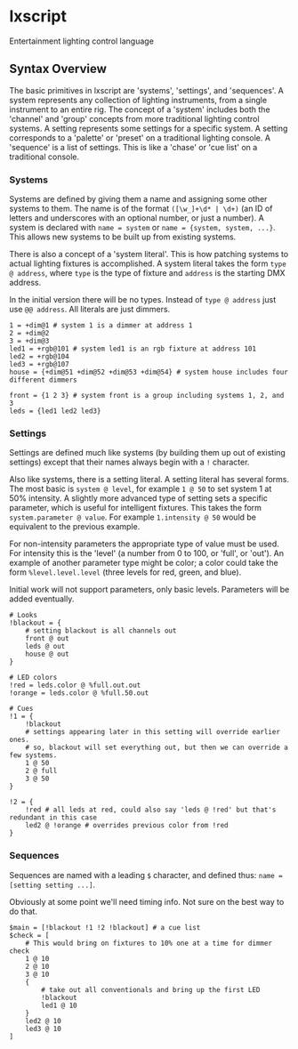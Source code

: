 # lxscript
Entertainment lighting control language

## Syntax Overview

The basic primitives in lxscript are 'systems', 'settings', and 'sequences'. A system represents any collection of lighting instruments, from a single instrument to an entire rig. The concept of a 'system' includes both the 'channel' and 'group' concepts from more traditional lighting control systems. A setting represents some settings for a specific system. A setting corresponds to a 'palette' or 'preset' on a traditional lighting console. A 'sequence' is a list of settings. This is like a 'chase' or 'cue list' on a traditional console. 
### Systems

Systems are defined by giving them a name and assigning some other systems to them. The name is of the format `([\w_]+\d* | \d+)` (an ID of letters and underscores with an optional number, or just a number). A system is declared with `name = system` or `name = {system, system, ...}`. This allows new systems to be built up from existing systems. 

There is also a concept of a 'system literal'. This is how patching systems to actual lighting fixtures is accomplished. A system literal takes the form `type @ address`, where `type` is the type of fixture and `address` is the starting DMX address.

In the initial version there will be no types. Instead of `type @ address` just use `@@ address`. All literals are just dimmers.

```
1 = +dim@1 # system 1 is a dimmer at address 1
2 = +dim@2
3 = +dim@3
led1 = +rgb@101 # system led1 is an rgb fixture at address 101
led2 = +rgb@104
led3 = +rgb@107
house = {+dim@51 +dim@52 +dim@53 +dim@54} # system house includes four different dimmers

front = {1 2 3} # system front is a group including systems 1, 2, and 3
leds = {led1 led2 led3}
```

### Settings

Settings are defined much like systems (by building them up out of existing settings) except that their names always begin with a `!` character.

Also like systems, there is a setting literal. A setting literal has several forms. The most basic is `system @ level`, for example `1 @ 50` to set system 1 at 50% intensity. A slightly more advanced type of setting sets a specific parameter, which is useful for intelligent fixtures. This takes the form `system.parameter @ value`. For example `1.intensity @ 50` would be equivalent to the previous example. 

For non-intensity parameters the appropriate type of value must be used. For intensity this is the 'level' (a number from 0 to 100, or 'full', or 'out'). An example of another parameter type might be color; a color could take the form `%level.level.level` (three levels for red, green, and blue).

Initial work will not support parameters, only basic levels. Parameters will be added eventually.

```
# Looks
!blackout = {
    # setting blackout is all channels out
    front @ out
    leds @ out
    house @ out
}

# LED colors
!red = leds.color @ %full.out.out
!orange = leds.color @ %full.50.out

# Cues
!1 = {
    !blackout
    # settings appearing later in this setting will override earlier ones.
    # so, blackout will set everything out, but then we can override a few systems.
    1 @ 50
    2 @ full
    3 @ 50
}

!2 = {
    !red # all leds at red, could also say 'leds @ !red' but that's redundant in this case
    led2 @ !orange # overrides previous color from !red
}
```

### Sequences

Sequences are named with a leading `$` character, and defined thus: `name = [setting setting ...]`. 

Obviously at some point we'll need timing info. Not sure on the best way to do that.

```
$main = [!blackout !1 !2 !blackout] # a cue list
$check = [
    # This would bring on fixtures to 10% one at a time for dimmer check
    1 @ 10
    2 @ 10
    3 @ 10
    {
        # take out all conventionals and bring up the first LED
        !blackout
        led1 @ 10
    }
    led2 @ 10
    led3 @ 10
]
```
